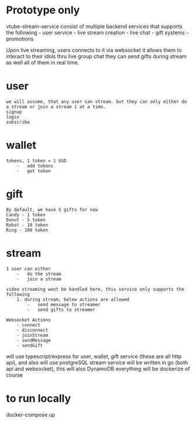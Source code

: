 # Prototype only

vtube-stream-service consist of multiple backend services that supports the following
    -   user service
    -   live stream creation
    -   live chat
    -   gift systems
    -   promotions

Upon live streaming, users connects to it via websocket
it allows them to interact to their idols thru live group chat
they can send gifts during stream as well all of them in real time.

# user
    we will assume, that any user can stream. but they can only either do a stream or join a stream 1 at a time.
    signup
    login
    subscribe
# wallet
    tokens, 1 token = 1 USD
        -   add tokens
        -   get token
# gift
    By default, we have 5 gifts for now
    Candy - 1 token
    Donut - 5 token
    Robot - 10 token    
    Ring - 100 token
# stream
    1 user can either
        -   do the stream
        -   join a stream

    video streaming wont be handled here, this service only supports the following
        1. during stream, below actions are allowed
            -   send message to streamer
            -   send gifts to streamer

    Websocket Actions
        - connect
        - disconnect
        - joinStream
        - sendMessage
        - sendGift

will use typescript/express for user, wallet, gift service (these are all http api), and also will use postgreSQL
stream service will be written in go (both api and websocket), this will also DynamoDB
everything will be dockerize of course

# to run locally

docker-compose up